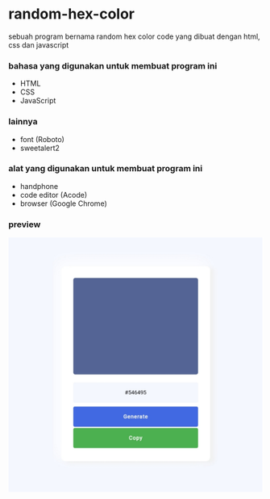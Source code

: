 # random-hex-color
sebuah program bernama random hex color code yang dibuat dengan html, css dan javascript

### bahasa yang digunakan untuk membuat program ini

* HTML
* CSS
* JavaScript

### lainnya

* font (Roboto)
* sweetalert2 

### alat yang digunakan untuk membuat program ini

* handphone
* code editor (Acode)
* browser (Google Chrome)

### preview

![hasil](https://github.com/candradwicahyo/random-hex-color/blob/master/20220423_053211.jpg)
